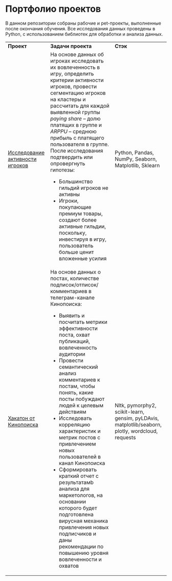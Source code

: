 # Портфолио проектов 
В данном репозитории собраны рабочие и pet-проекты, выполненные после окончания обучения. Все исследования данных проведены в Python, с использованием библиотек для обработки и анализа данных. 

<table>
    <tr>
        <td><b>Проект</b></td>
        <td><b>Задачи проекта</b></td>
        <td><b>Стэк</b></td>
    </tr>
    <tr>
        <td>
          <a   href="https://github.com/yanashinkaryuk/python_projects/blob/102acf74a6449262a19e5a70c1100f82c6f86c72/%D0%98%D1%81%D1%81%D0%BB%D0%B5%D0%B4%D0%BE%D0%B2%D0%B0%D0%BD%D0%B8%D0%B5%20%D0%B0%D0%BA%D1%82%D0%B8%D0%B2%D0%BD%D0%BE%D1%81%D1%82%D0%B8%20%D0%B8%D0%B3%D1%80%D0%BE%D0%BA%D0%BE%D0%B2/Research%20of%20player's%20activities.ipynb">Исследование активности игроков</a>
        </td>
        <td> 
          На основе данных об игроках исследовать их вовлеченность в игру, определить критерии активности игроков, провести сегментацию игроков на кластеры и рассчитать для каждой выявленной группы <i>paying share</i> – долю платящих в группе и <i>ARPPU</i> – среднюю прибыль с платящего пользователя в группе. 
После исследования подтвердить или опровергнуть гипотезы: 
          <ul>
            <li>Большинство гильдий игроков не активны</li>
            <li>Игроки, покупающие премиум товары, создают более активные гильдии, поскольку, инвестируя в игру, пользователь больше ценит вложенные усилия</li> 
          </ul>
        </td>
        <td> 
          Python, Pandas, NumPy, Seaborn, Matplotlib, Sklearn
        </td>
    </tr>
    <tr>
        <td>
          <a href="">Хакатон от Кинопоиска</a>
         </td>
        <td> 
        На основе данных о постах, количестве подписок/отписок/комментариев в телеграм-канале Кинопоиска:  
<ul>
    <li>Выявить и посчитать метрики эффективности поста, охват публикаций, вовлеченность аудитории</li>
    <li>Провести семантический анализ комментариев к постам, чтобы понять, какие посты побуждают людей к целевым действиям</li>
    <li>Исследовать корреляцию характеристик и метрик постов с привлечением новых пользователей в канал Кинопоиска</li>
    <li>Сформировать краткий отчет c результатамb анализа для маркетологов, на основании которого будет подготовлена вирусная механика привлечения новых подписчиков и даны рекомендации по повышению уровня вовлеченности и охватов</li>
</ul>
      </td>
      <td>
      Nltk, pymorphy2, scikit-learn, gensim, pyLDAvis, matplotlib/seaborn, plotly, wordcloud, requests
        </td>
    </tr>
</table>

